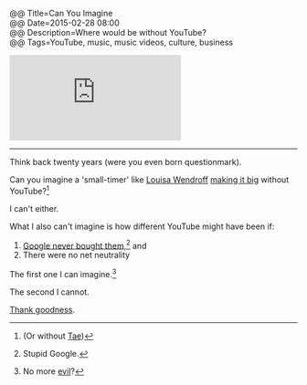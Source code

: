 @@ Title=Can You Imagine    
@@ Date=2015-02-28 08:00  
@@ Description=Where would be without YouTube?    
@@ Tags=YouTube, music, music videos, culture, business    

<iframe src="https://www.youtube.com/embed/gVXEMa2nloM" frameborder="0" allowfullscreen></iframe>

<hr class="small" />

Think back twenty years (were you even born questionmark).

Can you imagine a 'small-timer' like [Louisa Wendroff](https://twitter.com/louisawendorff) [making it big](http://www.billboard.com/articles/columns/chart-beat/6436391/taylor-swift-tweet-no-1-louisa-wendorff) without YouTube?[^yt]

I can't either. 

What I also can't imagine is how different YouTube might have been if:

1. [Google never bought them](http://gizmodo.com/206331/official-google-buys-youtube),[^gb] and
2. There were no net neutrality

The first one I can imagine.[^ci]

The second I cannot.

[Thank goodness](http://arstechnica.com/business/2015/02/fcc-votes-for-net-neutrality-a-ban-on-paid-fast-lanes-and-title-ii/).

[^yt]: (Or without [Tae](https://twitter.com/Taylorswift13))
[^gb]: Stupid Google.
[^ci]: No more [evil](http://www.huffingtonpost.com/ira-israel/why-google-is-evil_b_3716786.html)?